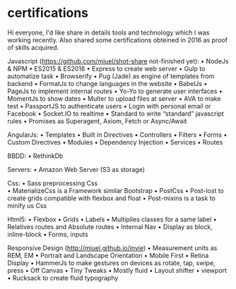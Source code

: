 # certifications
Hi everyone, I'd like share in details tools and technology which I was working recently.
Also shared some certifications obteined in 2016 as proof of skills acquired.

Javascript (https://github.com/miuel/shot-share not-finished yet): 
	•	NodeJs & NPM
	•	ES2015 & ES2016
	•	Express to create web server
	•	Gulp to automatize task
	•	Browserify
	•	Pug (Jade) as engine of templates from backend
	•	FormatJs to change languages in the website
	•	BabelJs
	•	PageJs to implement internal routes 
	•	Yo-Yo to generate user interfaces 
	•	MomentJs to show dates
	•	Multer to upload files at server
	•	AVA to make test
	•	PassportJS to authenticate users
	•	Login with personal email or Facebook
	•	Socket.IO to realtime
	•	Standard to write “standard” javascript rules
	•	Promises as Superagent, Axiom, Fetch or Async/Await

AngularJs:
	•	Templates
	•	Built in Directives
	•	Controllers
	•	Filters
	•	Forms
	•	Custom Directives
	•	Modules
	•	Dependency Injection
	•	Services
	•	Routes

BBDD:
	•	RethinkDb

Servers:
	•	Amazon Web Server (S3 as storage)

Css:
	•	Sass preprocessing Css	
	•	MaterializeCss is a Framework similar Bootstrap
	•	PostCss 
	•	Post-lost to create grids compatible with flexbox and float
	•	Post-mixins is a task to minify us Css


Html5:
	•	Flexbox
	•	Grids
	•	Labels
	•	Multiplies classes for a same label
	•	Relatives routes and Absolute routes
	•	Internal Nav
	•	Display as block, inline-block
	•	Forms, inputs


Responsive Design (http://miuel.github.io/invie)
	•	Measurement units as REM, EM
	•	Portrait and Landscape Orientation
	•	Mobile First
	•	Retina Display
	•	HammerJs to make gestures on devices as rotate, tap, swipe, press
	•	Off Canvas
	•	Tiny Tweaks
	•	Mostly fluid
	•	Layout shifter
	•	viewport
	•	Rucksack to create fluid typography

